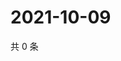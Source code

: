 # 2021-10-09

共 0 条

<!-- BEGIN WEIBO -->
<!-- 最后更新时间 Sat Oct 09 2021 15:13:26 GMT+0800 (China Standard Time) -->

<!-- END WEIBO -->
